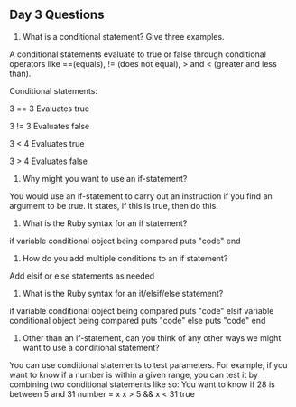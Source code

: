 ## Day 3 Questions

1. What is a conditional statement? Give three examples.

A conditional statements evaluate to true or false through conditional operators like ==(equals), != (does not equal), > and < (greater and less than).

Conditional statements:

3 == 3
Evaluates true

3 != 3
Evaluates false

3 < 4
Evaluates true

3 > 4
Evaluates false

1. Why might you want to use an if-statement?

You would use an if-statement to carry out an instruction if you find an argument to be true. It states, if this is true, then do this.

1. What is the Ruby syntax for an if statement?

if variable conditional object being compared
puts "code"
end

1. How do you add multiple conditions to an if statement?

Add elsif or else statements as needed

1. What is the Ruby syntax for an if/elsif/else statement?

if variable conditional object being compared
puts "code"
elsif variable conditional object being compared
puts "code"
else
puts "code"
end

1. Other than an if-statement, can you think of any other ways we might want to use a conditional statement?

You can use conditional statements to test parameters. For example, if you want to know if a number is within a given range, you can test it by combining two conditional statements like so:
You want to know if 28 is between 5 and 31
number = x
x > 5 && x < 31
true
